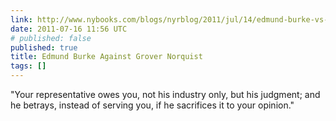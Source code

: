 ```yaml
---
link: http://www.nybooks.com/blogs/nyrblog/2011/jul/14/edmund-burke-vs-grover-norquist/
date: 2011-07-16 11:56 UTC
# published: false
published: true
title: Edmund Burke Against Grover Norquist
tags: []
---
```


"Your representative owes you, not his industry only, but his judgment; and he betrays, instead of serving you, if he sacrifices it to your opinion."
